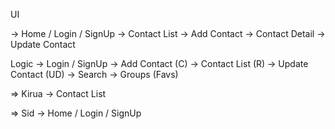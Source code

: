 UI

-> Home / Login / SignUp
-> Contact List
-> Add Contact
-> Contact Detail
-> Update Contact

Logic
-> Login / SignUp
-> Add Contact (C)
-> Contact List (R)
-> Update Contact (UD)
-> Search
-> Groups (Favs)

=> Kirua
-> Contact List

=> Sid
-> Home / Login / SignUp
